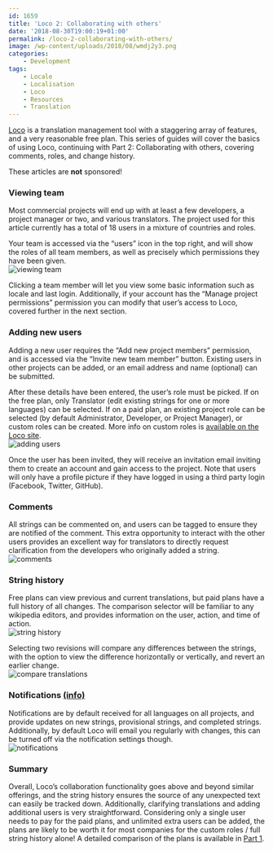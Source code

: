 ```yaml
---
id: 1659
title: 'Loco 2: Collaborating with others'
date: '2018-08-30T19:00:19+01:00'
permalink: /loco-2-collaborating-with-others/
image: /wp-content/uploads/2018/08/wmdj2y3.png
categories:
    - Development
tags:
    - Locale
    - Localisation
    - Loco
    - Resources
    - Translation
---
```


[Loco](https://localise.biz) is a translation management tool with a staggering array of features, and a very reasonable free plan. This series of guides will cover the basics of using Loco, continuing with Part 2: Collaborating with others, covering comments, roles, and change history.

These articles are **not** sponsored!

### Viewing team

Most commercial projects will end up with at least a few developers, a project manager or two, and various translators. The project used for this article currently has a total of 18 users in a mixture of countries and roles.

Your team is accessed via the “users” icon in the top right, and will show the roles of all team members, as well as precisely which permissions they have been given.  
![viewing team](/wp-content/uploads/2018/08/zk7zzby.png)

Clicking a team member will let you view some basic information such as locale and last login. Additionally, if your account has the “Manage project permissions” permission you can modify that user’s access to Loco, covered further in the next section.

### Adding new users

Adding a new user requires the “Add new project members” permission, and is accessed via the “Invite new team member” button. Existing users in other projects can be added, or an email address and name (optional) can be submitted.

After these details have been entered, the user’s role must be picked. If on the free plan, only Translator (edit existing strings for one or more languages) can be selected. If on a paid plan, an existing project role can be selected (by default Administrator, Developer, or Project Manager), or custom roles can be created. More info on custom roles is [available on the Loco site](https://localise.biz/help/management/project-roles/custom-roles).  
![adding users](/wp-content/uploads/2018/08/mbdqrph.png)

Once the user has been invited, they will receive an invitation email inviting them to create an account and gain access to the project. Note that users will only have a profile picture if they have logged in using a third party login (Facebook, Twitter, GitHub).

### Comments

All strings can be commented on, and users can be tagged to ensure they are notified of the comment. This extra opportunity to interact with the other users provides an excellent way for translators to directly request clarification from the developers who originally added a string.  
![comments](/wp-content/uploads/2018/08/1vwjkpp.png)

### String history

Free plans can view previous and current translations, but paid plans have a full history of all changes. The comparison selector will be familiar to any wikipedia editors, and provides information on the user, action, and time of action.  
![string history](/wp-content/uploads/2018/08/av4ia11.png)

Selecting two revisions will compare any differences between the strings, with the option to view the difference horizontally or vertically, and revert an earlier change.  
![compare translations](/wp-content/uploads/2018/08/mpdtpe4.png)

### Notifications [(info)](https://localise.biz/help/management/project-notifications)

Notifications are by default received for all languages on all projects, and provide updates on new strings, provisional strings, and completed strings. Additionally, by default Loco will email you regularly with changes, this can be turned off via the notification settings though.  
![notifications](/wp-content/uploads/2018/08/e2jhdcl.png)

### Summary

Overall, Loco’s collaboration functionality goes above and beyond similar offerings, and the string history ensures the source of any unexpected text can easily be tracked down. Additionally, clarifying translations and adding additional users is very straightforward. Considering only a single user needs to pay for the paid plans, and unlimited extra users can be added, the plans are likely to be worth it for most companies for the custom roles / full string history alone! A detailed comparison of the plans is available in [Part 1](/loco-1-string-management-for-multi-platform-multi-locale-projects/).